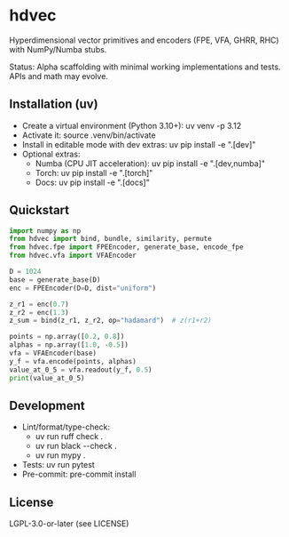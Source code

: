 # hdvec

Hyperdimensional vector primitives and encoders (FPE, VFA, GHRR, RHC) with NumPy/Numba stubs.

Status: Alpha scaffolding with minimal working implementations and tests. APIs and math may evolve.

## Installation (uv)

- Create a virtual environment (Python 3.10+):
  uv venv -p 3.12
- Activate it:
  source .venv/bin/activate
- Install in editable mode with dev extras:
  uv pip install -e ".[dev]"
- Optional extras:
  - Numba (CPU JIT acceleration): uv pip install -e ".[dev,numba]"
  - Torch: uv pip install -e ".[torch]"
  - Docs: uv pip install -e ".[docs]"

## Quickstart

```python
import numpy as np
from hdvec import bind, bundle, similarity, permute
from hdvec.fpe import FPEEncoder, generate_base, encode_fpe
from hdvec.vfa import VFAEncoder

D = 1024
base = generate_base(D)
enc = FPEEncoder(D=D, dist="uniform")

z_r1 = enc(0.7)
z_r2 = enc(1.3)
z_sum = bind(z_r1, z_r2, op="hadamard")  # z(r1+r2)

points = np.array([0.2, 0.8])
alphas = np.array([1.0, -0.5])
vfa = VFAEncoder(base)
y_f = vfa.encode(points, alphas)
value_at_0_5 = vfa.readout(y_f, 0.5)
print(value_at_0_5)
```

## Development

- Lint/format/type-check:
  - uv run ruff check .
  - uv run black --check .
  - uv run mypy .
- Tests: uv run pytest
- Pre-commit: pre-commit install

## License

LGPL-3.0-or-later (see LICENSE)
